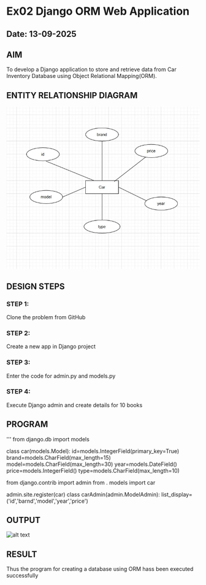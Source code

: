 # Ex02 Django ORM Web Application
## Date: 13-09-2025

## AIM
To develop a Django application to store and retrieve data from Car Inventory Database using Object Relational Mapping(ORM).

## ENTITY RELATIONSHIP DIAGRAM

![alt text](<WhatsApp Image 2025-09-13 at 09.37.14_63f9a718.jpg>)

## DESIGN STEPS

### STEP 1:
Clone the problem from GitHub

### STEP 2:
Create a new app in Django project

### STEP 3:
Enter the code for admin.py and models.py

### STEP 4:
Execute Django admin and create details for 10 books

## PROGRAM

'''
from django.db import models

class car(models.Model):
    id=models.IntegerField(primary_key=True)
    brand=models.CharField(max_length=15)
    model=models.CharField(max_length=30)
    year=models.DateField()
    price=models.IntegerField()
    type=models.CharField(max_length=10)

from django.contrib import admin
from . models import car

admin.site.register(car)
class carAdmin(admin.ModelAdmin):
    list_display=('id','barnd','model','year','price')    

## OUTPUT
![alt text](<Screenshot 2025-09-13 110521.png>)


## RESULT
Thus the program for creating a database using ORM hass been executed successfully

